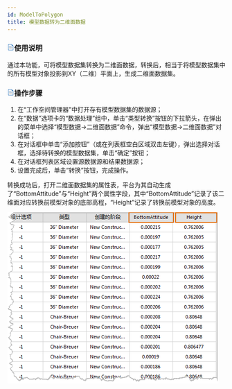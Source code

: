 ```yaml
---
id: ModelToPolygon
title: 模型数据转为二维面数据  
---  
```

### ![](../../img/read.gif)使用说明

通过本功能，可将模型数据集转换为二维面数据，转换后，相当于将模型数据集中的所有模型对象投影到XY（二维）平面上，生成二维面数据集。

### ![](../../img/read.gif)操作步骤

  1. 在“工作空间管理器”中打开存有模型数据集的数据源；
  2. 在“数据”选项卡的“数据处理”组中，单击“类型转换”按钮的下拉箭头，在弹出的菜单中选择“模型数据->二维面数据”命令，弹出“模型数据->二维面数据”对话框；
  3. 在对话框中单击“添加按钮”（或在列表框空白区域双击左键），弹出选择对话框，选择待转换的模型数据集，单击“确定”按钮；
  4. 在对话框列表区域设置源数据源和结果数据源；
  5. 设置完成后，单击“转换”按钮，完成操作。

转换成功后，打开二维面数据集的属性表，平台为其自动生成了“BottomAttitude”与“Height”两个属性字段，其中“BottomAttitude”记录了该二维面对应转换前模型对象的底部高程，“Height”记录了转换前模型对象的高度。

![](img/ModelToPolygon_Result.png)  

  


